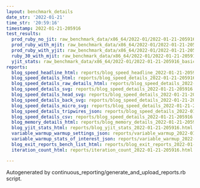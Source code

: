 ```yaml
---
layout: benchmark_details
date_str: '2022-01-21'
time_str: '20:59:16'
timestamp: 2022-01-21-205916
test_results:
  prod_ruby_no_jit: raw_benchmark_data/x86_64/2022-01/2022-01-21-205916_basic_benchmark_prod_ruby_no_jit.json
  prod_ruby_with_mjit: raw_benchmark_data/x86_64/2022-01/2022-01-21-205916_basic_benchmark_prod_ruby_with_mjit.json
  prod_ruby_with_yjit: raw_benchmark_data/x86_64/2022-01/2022-01-21-205916_basic_benchmark_prod_ruby_with_yjit.json
  ruby_30_with_mjit: raw_benchmark_data/x86_64/2022-01/2022-01-21-205916_basic_benchmark_ruby_30_with_mjit.json
  yjit_stats: raw_benchmark_data/x86_64/2022-01/2022-01-21-205916_basic_benchmark_yjit_stats.json
reports:
  blog_speed_headline_html: reports/blog_speed_headline_2022-01-21-205916.html
  blog_speed_details_html: reports/blog_speed_details_2022-01-21-205916.html
  blog_speed_details_raw_details_html: reports/blog_speed_details_2022-01-21-205916.raw_details.html
  blog_speed_details_svg: reports/blog_speed_details_2022-01-21-205916.svg
  blog_speed_details_head_svg: reports/blog_speed_details_2022-01-21-205916.head.svg
  blog_speed_details_back_svg: reports/blog_speed_details_2022-01-21-205916.back.svg
  blog_speed_details_micro_svg: reports/blog_speed_details_2022-01-21-205916.micro.svg
  blog_speed_details_tripwires_json: reports/blog_speed_details_2022-01-21-205916.tripwires.json
  blog_speed_details_csv: reports/blog_speed_details_2022-01-21-205916.csv
  blog_memory_details_html: reports/blog_memory_details_2022-01-21-205916.html
  blog_yjit_stats_html: reports/blog_yjit_stats_2022-01-21-205916.html
  variable_warmup_warmup_settings_json: reports/variable_warmup_2022-01-21-205916.warmup_settings.json
  variable_warmup_stats_of_interest_json: reports/variable_warmup_2022-01-21-205916.stats_of_interest.json
  blog_exit_reports_bench_list_html: reports/blog_exit_reports_2022-01-21-205916.bench_list.html
  iteration_count_html: reports/iteration_count_2022-01-21-205916.html

---
```

Autogenerated by continuous_reporting/generate_and_upload_reports.rb script.
